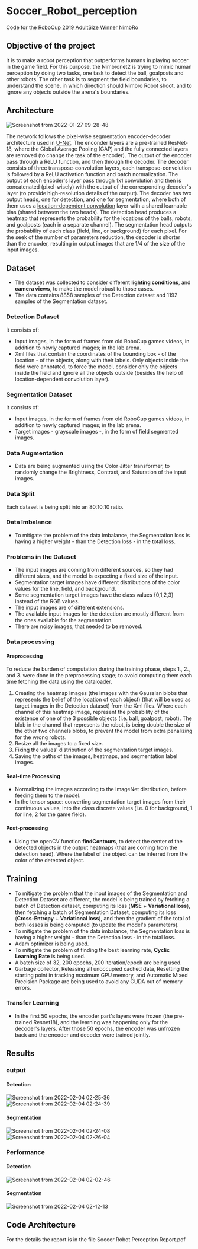 # Soccer_Robot_perception
Code for the [RoboCup 2019 AdultSize Winner NimbRo](https://arxiv.org/abs/1912.07405)

## Objective of the project
It is to make a robot perception that outperforms humans in playing soccer in the game field. For this purpose, the Nimbronet2 is trying to mimic human perception by doing two tasks, one task to detect the ball, goalposts and other robots. The other task is to segment the field boundaries, to understand the scene, in which direction should Nimbro Robot shoot, and to ignore any objects outside the arena's boundaries.

## Architecture
![Screenshot from 2022-01-27 09-28-48](https://user-images.githubusercontent.com/49837627/152350927-869ca367-04be-45a3-962c-0fd541c06c2a.png)

The network follows the pixel-wise segmentation encoder-decoder architecture used in [U-Net](https://arxiv.org/abs/1505.04597v1). The enconder layers are a pre-trained ResNet-18, where the Global Average Pooling (GAP) and the fully connected layers are removed (to change the task of the encoder). The output of the encoder pass through a ReLU function, and then through the decoder. The decoder consists of three transpose-convolution layers, each transpose-convolution is followed by a ReLU activation function and batch normalization. The output of each encoder's layer pass through 1x1 convolution and then is concatenated (pixel-wisely) with the output of the corresponding decoder's layer (to provide high-resolution details of the output). The decoder has two output heads, one for detection, and one for segmentation, where both of them uses a [location-dependent convolution](https://arxiv.org/abs/1810.04937) layer with a shared learnable bias (shared between the two heads). The detection head produces a heatmap that represents the probability for the locations of the balls, robots, and goalposts (each in a separate channel). The segmentation head outputs the probability of each class (field, line, or background) for each pixel. For the seek of the number of parameters reduction, the decoder is shorter than the encoder, resulting in output images that are 1/4 of the size of the input images. 

## Dataset
- The dataset was collected to consider different **lighting conditions**, and **camera views**, to make the model robust to those cases.
- The data contains 8858 samples of the Detection dataset and 1192 samples of the Segmentation dataset.  
### Detection Dataset
It consists of:
- Input images, in the form of frames from old RoboCup games videos, in addition to newly captured images; in the lab arena.
- Xml files that contain the coordinates of the bounding box - of the location - of the objects, along with their labels. Only objects inside the field were annotated, to force the model, consider only the objects inside the field and ignore all the objects outside (besides the help of location-dependent convolution layer).
### Segmentation Dataset
It consists of:
- Input images, in the form of frames from old RoboCup games videos, in addition to newly captured images; in the lab arena.
- Target images - grayscale images -, in the form of field segmented images.
### Data Augmentation
- Data are being augmented using the Color Jitter transformer, to randomly change the Brightness, Contrast, and Saturation of the input images.
### Data Split
Each dataset is being split into an 80:10:10 ratio.
### Data Imbalance
- To mitigate the problem of the data imbalance, the Segmentation loss is having a higher weight - than the Detection loss - in the total loss.
### Problems in the Dataset
- The input images are coming from different sources, so they had different sizes, and the model is expecting a fixed size of the input.
- Segmentation target images have different distributions of the color values for the line, field, and background.
- Some segmentation target images have the class values {0,1,2,3} instead of the RGB values.
- The input images are of different extensions.
- The available input images for the detection are mostly different from the ones available for the segmentation. 
- There are noisy images, that needed to be removed.
### Data processing
#### Preprocessing
To reduce the burden of computation during the training phase, steps 1., 2., and 3. were done in the preprocessing stage; to avoid computing them each time fetching the data using the dataloader. 
1. Creating the heatmap images (the images with the Gaussian blobs that represents the belief of the location of each object) (that will be used as target images in the Detection dataset) from the Xml files. Where each channel of this heatmap image, represent the probability of the existence of one of the 3 possible objects (i.e. ball, goalpost, robot). The blob in the channel that represents the robot, is being double the size of the other two channels blobs, to prevent the model from extra penalizing for the wrong robots.
2. Resize all the images to a fixed size.
3. Fixing the values' distribution of the segmentation target images.
4. Saving the paths of the images, heatmaps, and segmentation label images.
#### Real-time Processing
- Normalizing the images according to the ImageNet distribution, before feeding them to the model.
- In the tensor space: converting segmentation target images from their continuous values, into the class discrete values (i.e. 0 for background, 1 for line, 2 for the game field).   
#### Post-processing
- Using the openCV function **findContours**, to detect the center of the detected objects in the output heatmaps (that are coming from the detection head). Where the label of the object can be inferred from the color of the detected object.
## Training
- To mitigate the problem that the input images of the Segmentation and Detection Dataset are different, the model is being trained by fetching a batch of Detection dataset, computing its loss (**MSE** + **Variational loss**), then fetching a batch of Segmentation Dataset, computing its loss (**Cross-Entropy** + **Variational loss**), and then the gradient of the total of both losses is being computed (to update the model's parameters). 
- To mitigate the problem of the data imbalance, the Segmentation loss is having a higher weight - than the Detection loss - in the total loss.
- Adam optimizer is being used. 
- To mitigate the problem of finding the best learning rate, **Cyclic Learning Rate** is being used.
- A batch size of 32, 200 epochs, 200 iteration/epoch are being used.
- Garbage collector, Releasing all unoccupied cached data, Resetting the starting point in tracking maximum GPU memory, and Automatic Mixed Precision Package are being used to avoid any CUDA out of memory errors.
### Transfer Learning
- In the first 50 epochs, the encoder part's layers were frozen (the pre-trained Resnet18), and the learning was happening only for the decoder's layers. After those 50 epochs, the encoder was unfrozen back and the encoder and decoder were trained jointly.
## Results
### output
#### Detection
![Screenshot from 2022-02-04 02-25-36](https://user-images.githubusercontent.com/49837627/152457211-48ef6be1-d4c0-4b0a-879f-581da1c6c2b6.png)
![Screenshot from 2022-02-04 02-24-39](https://user-images.githubusercontent.com/49837627/152457264-938bb267-3b10-4ff1-95bb-04d0fd4bbffa.png)
#### Segmentation
![Screenshot from 2022-02-04 02-24-08](https://user-images.githubusercontent.com/49837627/152457308-8fff04a8-7dcc-4dd7-823d-f6a9b7c5b897.png)
![Screenshot from 2022-02-04 02-26-04](https://user-images.githubusercontent.com/49837627/152457320-e691933b-1c7d-4c2b-bc1a-5f34227556c8.png)
### Performance
#### Detection
![Screenshot from 2022-02-04 02-02-46](https://user-images.githubusercontent.com/49837627/152457390-6fabb73d-a394-45f3-8389-02ad676d1912.png)
#### Segmentation
![Screenshot from 2022-02-04 02-12-13](https://user-images.githubusercontent.com/49837627/152457422-8c48f2a1-101c-4a66-b3e1-577157013187.png)
## Code Architecture


For the details the report is in the file Soccer Robot Perception Report.pdf

